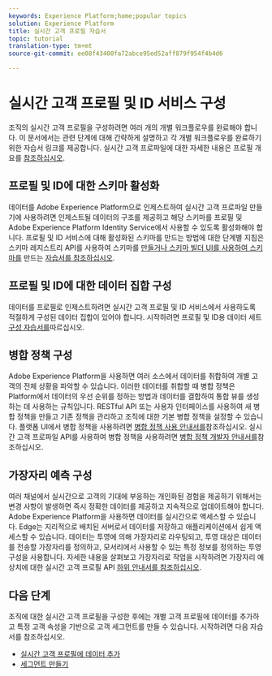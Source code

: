```yaml
---
keywords: Experience Platform;home;popular topics
solution: Experience Platform
title: 실시간 고객 프로필 자습서
topic: tutorial
translation-type: tm+mt
source-git-commit: ee08f43400fa72abce95ed52aff879f954f4b4d6

---
```



# 실시간 고객 프로필 및 ID 서비스 구성

조직의 실시간 고객 프로필을 구성하려면 여러 개의 개별 워크플로우를 완료해야 합니다. 이 문서에서는 관련 단계에 대해 간략하게 설명하고 각 개별 워크플로우를 완료하기 위한 자습서 링크를 제공합니다. 실시간 고객 프로파일에 대한 자세한 내용은 프로필 개요를 [참조하십시오](../profile/home.md).

## 프로필 및 ID에 대한 스키마 활성화

데이터를 Adobe Experience Platform으로 인제스트하여 실시간 고객 프로파일 만들기에 사용하려면 인제스트될 데이터의 구조를 제공하고 해당 스키마를 프로필 및 Adobe Experience Platform Identity Service에서 사용할 수 있도록 활성화해야 합니다. 프로필 및 ID 서비스에 대해 활성화된 스키마를 만드는 방법에 대한 단계별 지침은 스키마 레지스트리 API를 사용하여 스키마를 [만들거나 스키마 빌더 UI를 사용하여 스키마를](../xdm/tutorials/create-schema-api.md) 만드는 [자습서를 참조하십시오](../xdm/tutorials/create-schema-ui.md).

## 프로필 및 ID에 대한 데이터 집합 구성

데이터를 프로필로 인제스트하려면 실시간 고객 프로필 및 ID 서비스에서 사용하도록 적절하게 구성된 데이터 집합이 있어야 합니다. 시작하려면 프로필 및 ID용 데이터 세트 [구성 자습서를](../profile/tutorials/dataset-configuration.md)따르십시오.

## 병합 정책 구성

Adobe Experience Platform을 사용하면 여러 소스에서 데이터를 취합하여 개별 고객의 전체 상황을 파악할 수 있습니다. 이러한 데이터를 취합할 때 병합 정책은 Platform에서 데이터의 우선 순위를 정하는 방법과 데이터를 결합하여 통합 뷰를 생성하는 데 사용하는 규칙입니다. RESTful API 또는 사용자 인터페이스를 사용하여 새 병합 정책을 만들고 기존 정책을 관리하고 조직에 대한 기본 병합 정책을 설정할 수 있습니다. 플랫폼 UI에서 병합 정책을 사용하려면 [병합 정책 사용 안내서를](../profile/ui/merge-policies.md)참조하십시오. 실시간 고객 프로파일 API를 사용하여 병합 정책을 사용하려면 [병합 정책 개발자 안내서를](../profile/api/merge-policies.md)참조하십시오.

## 가장자리 예측 구성

여러 채널에서 실시간으로 고객의 기대에 부응하는 개인화된 경험을 제공하기 위해서는 변경 사항이 발생하면 즉시 정확한 데이터를 제공하고 지속적으로 업데이트해야 합니다. Adobe Experience Platform을 사용하면 데이터를 실시간으로 액세스할 수 있습니다. Edge는 지리적으로 배치된 서버로서 데이터를 저장하고 애플리케이션에서 쉽게 액세스할 수 있습니다. 데이터는 투영에 의해 가장자리로 라우팅되고, 투영 대상은 데이터를 전송할 가장자리를 정의하고, 모서리에서 사용할 수 있는 특정 정보를 정의하는 투영 구성을 사용합니다. 자세한 내용을 살펴보고 가장자리로 작업을 시작하려면 가장자리 예상치에 대한 실시간 고객 프로필 API [하위 안내서를 참조하십시오](../profile/api/edge-projections.md).

## 다음 단계

조직에 대한 실시간 고객 프로필을 구성한 후에는 개별 고객 프로필에 데이터를 추가하고 특정 고객 속성을 기반으로 고객 세그먼트를 만들 수 있습니다. 시작하려면 다음 자습서를 참조하십시오.

* [실시간 고객 프로필에 데이터 추가](../profile/tutorials/add-profile-data.md)
* [세그먼트 만들기](../segmentation/tutorials/create-a-segment.md)